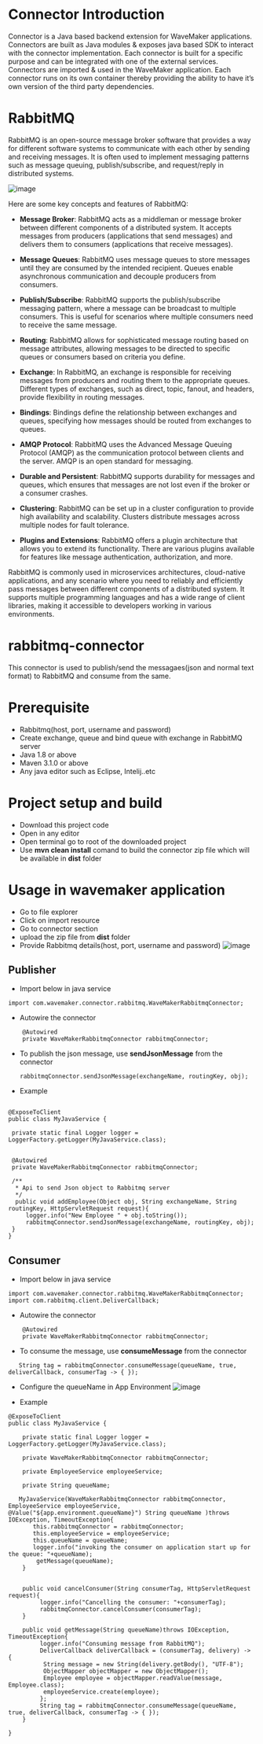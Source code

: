 # Connector Introduction
Connector is a Java based backend extension for WaveMaker applications. Connectors are built as Java modules & exposes java based SDK to interact with the connector implementation. Each connector is built for a specific purpose and can be integrated with one of the external services. Connectors are imported & used in the WaveMaker application. Each connector runs on its own container thereby providing the ability to have it’s own version of the third party dependencies.

# RabbitMQ
RabbitMQ is an open-source message broker software that provides a way for different software systems to communicate with each other by sending and receiving messages. It is often used to implement messaging patterns such as message queuing, publish/subscribe, and request/reply in distributed systems.

![image](https://github.com/wm-igniters/rabbitmq-connector/assets/144779049/96d91944-472a-458e-ae6c-5b90ba786e37)


Here are some key concepts and features of RabbitMQ:

+ **Message Broker**: RabbitMQ acts as a middleman or message broker between different components of a distributed system. It accepts messages from producers (applications that send messages) and delivers them to consumers (applications that receive messages).

+ **Message Queues**: RabbitMQ uses message queues to store messages until they are consumed by the intended recipient. Queues enable asynchronous communication and decouple producers from consumers.

+ **Publish/Subscribe**: RabbitMQ supports the publish/subscribe messaging pattern, where a message can be broadcast to multiple consumers. This is useful for scenarios where multiple consumers need to receive the same message.

+ **Routing**: RabbitMQ allows for sophisticated message routing based on message attributes, allowing messages to be directed to specific queues or consumers based on criteria you define.

+ **Exchange**: In RabbitMQ, an exchange is responsible for receiving messages from producers and routing them to the appropriate queues. Different types of exchanges, such as direct, topic, fanout, and headers, provide flexibility in routing messages.

+ **Bindings**: Bindings define the relationship between exchanges and queues, specifying how messages should be routed from exchanges to queues.

+ **AMQP Protocol**: RabbitMQ uses the Advanced Message Queuing Protocol (AMQP) as the communication protocol between clients and the server. AMQP is an open standard for messaging.

+ **Durable and Persistent**: RabbitMQ supports durability for messages and queues, which ensures that messages are not lost even if the broker or a consumer crashes.

+ **Clustering**: RabbitMQ can be set up in a cluster configuration to provide high availability and scalability. Clusters distribute messages across multiple nodes for fault tolerance.

+ **Plugins and Extensions**: RabbitMQ offers a plugin architecture that allows you to extend its functionality. There are various plugins available for features like message authentication, authorization, and more.

RabbitMQ is commonly used in microservices architectures, cloud-native applications, and any scenario where you need to reliably and efficiently pass messages between different components of a distributed system. It supports multiple programming languages and has a wide range of client libraries, making it accessible to developers working in various environments.

# rabbitmq-connector
This connector is used to publish/send the messagaes(json and normal text format) to RabbitMQ and consume from the same.

# Prerequisite
+ Rabbitmq(host, port, username and password)
+ Create exchange, queue and bind queue with exchange in RabbitMQ server 
+ Java 1.8 or above
+ Maven 3.1.0 or above
+ Any java editor such as Eclipse, Intelij..etc

# Project setup and build
+ Download this project code
+ Open in any editor
+ Open terminal go to root of the downloaded project
+ Use **mvn clean install** comand to build the connector zip file which will be available in **dist** folder 

# Usage in wavemaker application
+ Go to file explorer
+ Click on import resource
+ Go to connector section
+ upload the zip file from **dist** folder
+ Provide Rabbitmq details(host, port, username and password)
  ![image](https://github.com/wm-igniters/rabbitmq-connector/assets/144779049/add30339-0bfa-437d-b422-b3729e58981a)

## Publisher 
   + Import below in java service
```
import com.wavemaker.connector.rabbitmq.WaveMakerRabbitmqConnector;
```
   + Autowire the connector
     
```
    @Autowired
    private WaveMakerRabbitmqConnector rabbitmqConnector;
```

  + To publish the json message, use **sendJsonMessage** from the connector
    ```
    rabbitmqConnector.sendJsonMessage(exchangeName, routingKey, obj);
    ```
  + Example

   ```

@ExposeToClient
public class MyJavaService {

    private static final Logger logger = LoggerFactory.getLogger(MyJavaService.class);

    
    @Autowired
    private WaveMakerRabbitmqConnector rabbitmqConnector;
   
    /**
     * Api to send Json object to Rabbitmq server
     */
     public void addEmployee(Object obj, String exchangeName, String routingKey, HttpServletRequest request){
        logger.info("New Employee " + obj.toString());
        rabbitmqConnector.sendJsonMessage(exchangeName, routingKey, obj);
    }  
}
```

## Consumer
 + Import below in java service
```
import com.wavemaker.connector.rabbitmq.WaveMakerRabbitmqConnector;
import com.rabbitmq.client.DeliverCallback;
```
   + Autowire the connector
     
```
    @Autowired
    private WaveMakerRabbitmqConnector rabbitmqConnector;
```

  + To consume the  message, use **consumeMessage** from the connector
 ```
    String tag = rabbitmqConnector.consumeMessage(queueName, true, deliverCallback, consumerTag -> { });
 ```
  + Configure the queueName in App Environment
    ![image](https://github.com/wm-igniters/rabbitmq-connector/assets/144779049/7c8dcf75-557b-47e5-b6af-976c35cb669b)

    
  + Example
```
@ExposeToClient
public class MyJavaService {

    private static final Logger logger = LoggerFactory.getLogger(MyJavaService.class);
    
    private WaveMakerRabbitmqConnector rabbitmqConnector;

    private EmployeeService employeeService;
   
    private String queueName;
   
   MyJavaService(WaveMakerRabbitmqConnector rabbitmqConnector, EmployeeService employeeService, @Value("${app.environment.queueName}") String queueName )throws IOException, TimeoutException{
       this.rabbitmqConnector = rabbitmqConnector;
       this.employeeService = employeeService;
       this.queueName = queueName;
       logger.info("invoking the consumer on application start up for the queue: "+queueName);
        getMessage(queueName);
    }
   
   
    public void cancelConsumer(String consumerTag, HttpServletRequest request){
         logger.info("Cancelling the consumer: "+consumerTag);
         rabbitmqConnector.cancelConsumer(consumerTag);
    }
    
    public void getMessage(String queueName)throws IOException, TimeoutException{
         logger.info("Consuming message from RabbitMQ");
         DeliverCallback deliverCallback = (consumerTag, delivery) -> {
          String message = new String(delivery.getBody(), "UTF-8");
          ObjectMapper objectMapper = new ObjectMapper();
          Employee employee = objectMapper.readValue(message, Employee.class);
          employeeService.create(employee);
         };
         String tag = rabbitmqConnector.consumeMessage(queueName, true, deliverCallback, consumerTag -> { });
    }
    
}
```


